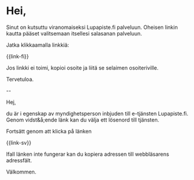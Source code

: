 # Hei,

Sinut on kutsuttu viranomaiseksi Lupapiste.fi palveluun. Oheisen linkin kautta p&auml;&auml;set valitsemaan itsellesi salasanan palveluun.

Jatka klikkaamalla linkki&auml;: 

{{link-fi}}

Jos linkki ei toimi, kopioi osoite ja liit&auml; se selaimen osoiteriville.

Tervetuloa.

--

Hej, 

du &auml;r i egenskap av myndighetsperson inbjuden till e-tj&auml;nsten Lupapiste.fi. Genom vidst&&aring;;ende l&auml;nk kan du v&auml;lja ett l&ouml;senord till tj&auml;nsten. 

Forts&auml;tt genom att klicka p&aring; l&auml;nken

{{link-sv}}

Ifall l&auml;nken inte fungerar kan du kopiera adressen till webbl&auml;sarens adressf&auml;lt.

V&auml;lkommen.
